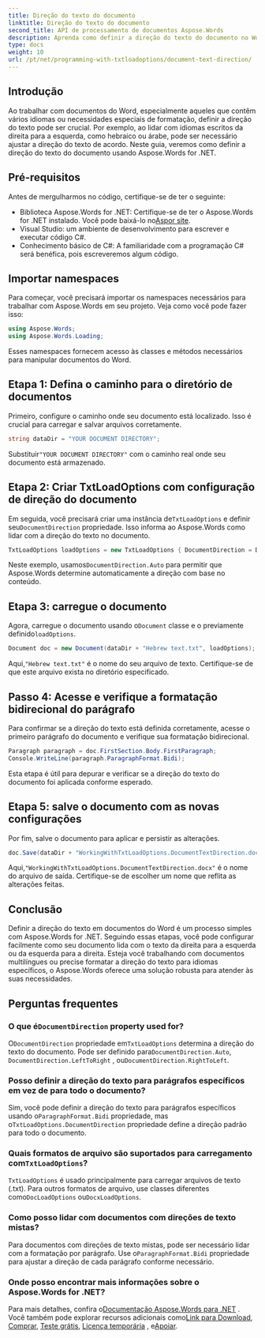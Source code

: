 ```yaml
---
title: Direção do texto do documento
linktitle: Direção do texto do documento
second_title: API de processamento de documentos Aspose.Words
description: Aprenda como definir a direção do texto do documento no Word usando Aspose.Words for .NET com este guia passo a passo. Perfeito para lidar com idiomas da direita para a esquerda.
type: docs
weight: 10
url: /pt/net/programming-with-txtloadoptions/document-text-direction/
---
```

## Introdução

Ao trabalhar com documentos do Word, especialmente aqueles que contêm vários idiomas ou necessidades especiais de formatação, definir a direção do texto pode ser crucial. Por exemplo, ao lidar com idiomas escritos da direita para a esquerda, como hebraico ou árabe, pode ser necessário ajustar a direção do texto de acordo. Neste guia, veremos como definir a direção do texto do documento usando Aspose.Words for .NET. 

## Pré-requisitos

Antes de mergulharmos no código, certifique-se de ter o seguinte:

-  Biblioteca Aspose.Words for .NET: Certifique-se de ter o Aspose.Words for .NET instalado. Você pode baixá-lo no[Aspor site](https://releases.aspose.com/words/net/).
- Visual Studio: um ambiente de desenvolvimento para escrever e executar código C#.
- Conhecimento básico de C#: A familiaridade com a programação C# será benéfica, pois escreveremos algum código.

## Importar namespaces

Para começar, você precisará importar os namespaces necessários para trabalhar com Aspose.Words em seu projeto. Veja como você pode fazer isso:

```csharp
using Aspose.Words;
using Aspose.Words.Loading;
```

Esses namespaces fornecem acesso às classes e métodos necessários para manipular documentos do Word.

## Etapa 1: Defina o caminho para o diretório de documentos

Primeiro, configure o caminho onde seu documento está localizado. Isso é crucial para carregar e salvar arquivos corretamente.

```csharp
string dataDir = "YOUR DOCUMENT DIRECTORY";
```

 Substituir`"YOUR DOCUMENT DIRECTORY"` com o caminho real onde seu documento está armazenado.

## Etapa 2: Criar TxtLoadOptions com configuração de direção do documento

 Em seguida, você precisará criar uma instância de`TxtLoadOptions` e definir seu`DocumentDirection` propriedade. Isso informa ao Aspose.Words como lidar com a direção do texto no documento.

```csharp
TxtLoadOptions loadOptions = new TxtLoadOptions { DocumentDirection = DocumentDirection.Auto };
```

 Neste exemplo, usamos`DocumentDirection.Auto` para permitir que Aspose.Words determine automaticamente a direção com base no conteúdo.

## Etapa 3: carregue o documento

 Agora, carregue o documento usando o`Document` classe e o previamente definido`loadOptions`.

```csharp
Document doc = new Document(dataDir + "Hebrew text.txt", loadOptions);
```

 Aqui,`"Hebrew text.txt"` é o nome do seu arquivo de texto. Certifique-se de que este arquivo exista no diretório especificado.

## Passo 4: Acesse e verifique a formatação bidirecional do parágrafo

Para confirmar se a direção do texto está definida corretamente, acesse o primeiro parágrafo do documento e verifique sua formatação bidirecional.

```csharp
Paragraph paragraph = doc.FirstSection.Body.FirstParagraph;
Console.WriteLine(paragraph.ParagraphFormat.Bidi);
```

Esta etapa é útil para depurar e verificar se a direção do texto do documento foi aplicada conforme esperado.

## Etapa 5: salve o documento com as novas configurações

Por fim, salve o documento para aplicar e persistir as alterações.

```csharp
doc.Save(dataDir + "WorkingWithTxtLoadOptions.DocumentTextDirection.docx");
```

 Aqui,`"WorkingWithTxtLoadOptions.DocumentTextDirection.docx"` é o nome do arquivo de saída. Certifique-se de escolher um nome que reflita as alterações feitas.

## Conclusão

Definir a direção do texto em documentos do Word é um processo simples com Aspose.Words for .NET. Seguindo essas etapas, você pode configurar facilmente como seu documento lida com o texto da direita para a esquerda ou da esquerda para a direita. Esteja você trabalhando com documentos multilíngues ou precise formatar a direção do texto para idiomas específicos, o Aspose.Words oferece uma solução robusta para atender às suas necessidades.

## Perguntas frequentes

###  O que é`DocumentDirection` property used for?

 O`DocumentDirection` propriedade em`TxtLoadOptions` determina a direção do texto do documento. Pode ser definido para`DocumentDirection.Auto`, `DocumentDirection.LeftToRight` , ou`DocumentDirection.RightToLeft`.

### Posso definir a direção do texto para parágrafos específicos em vez de para todo o documento?

 Sim, você pode definir a direção do texto para parágrafos específicos usando o`ParagraphFormat.Bidi` propriedade, mas o`TxtLoadOptions.DocumentDirection` propriedade define a direção padrão para todo o documento.

###  Quais formatos de arquivo são suportados para carregamento com`TxtLoadOptions`?

`TxtLoadOptions` é usado principalmente para carregar arquivos de texto (.txt). Para outros formatos de arquivo, use classes diferentes como`DocLoadOptions` ou`DocxLoadOptions`.

### Como posso lidar com documentos com direções de texto mistas?

 Para documentos com direções de texto mistas, pode ser necessário lidar com a formatação por parágrafo. Use o`ParagraphFormat.Bidi` propriedade para ajustar a direção de cada parágrafo conforme necessário.

### Onde posso encontrar mais informações sobre o Aspose.Words for .NET?

 Para mais detalhes, confira o[Documentação Aspose.Words para .NET](https://reference.aspose.com/words/net/) . Você também pode explorar recursos adicionais como[Link para Download](https://releases.aspose.com/words/net/), [Comprar](https://purchase.aspose.com/buy), [Teste grátis](https://releases.aspose.com/), [Licença temporária](https://purchase.aspose.com/temporary-license/) , e[Apoiar](https://forum.aspose.com/c/words/8).